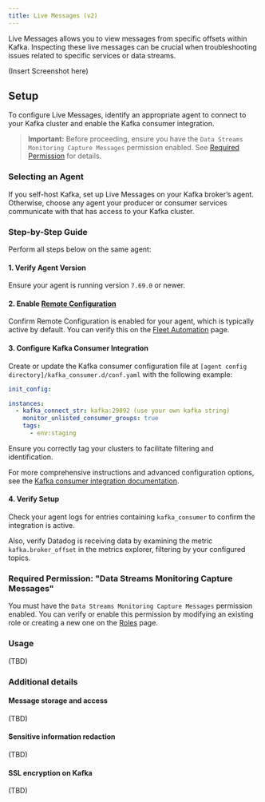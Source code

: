 ```yaml
---
title: Live Messages (v2)
---
```


Live Messages allows you to view messages from specific offsets within Kafka. Inspecting these live messages can be crucial when troubleshooting issues related to specific services or data streams.

(Insert Screenshot here)

## Setup

To configure Live Messages, identify an appropriate agent to connect to your Kafka cluster and enable the Kafka consumer integration.

> **Important:** Before proceeding, ensure you have the `Data Streams Monitoring Capture Messages` permission enabled. See [Required Permission](#required-permission-data-streams-monitoring-capture-messages) for details.


### Selecting an Agent

If you self-host Kafka, set up Live Messages on your Kafka broker’s agent. Otherwise, choose any agent your producer or consumer services communicate with that has access to your Kafka cluster.

### Step-by-Step Guide

Perform all steps below on the same agent:

#### 1. Verify Agent Version

Ensure your agent is running version `7.69.0` or newer.

#### 2. Enable [Remote Configuration][2]

Confirm Remote Configuration is enabled for your agent, which is typically active by default. You can verify this on the [Fleet Automation][3] page.

#### 3. Configure Kafka Consumer Integration

Create or update the Kafka consumer configuration file at `[agent config directory]/kafka_consumer.d/conf.yaml` with the following example:

```yaml
init_config:

instances:
  - kafka_connect_str: kafka:29092 (use your own kafka string)
    monitor_unlisted_consumer_groups: true
    tags:
      - env:staging
```

Ensure you correctly tag your clusters to facilitate filtering and identification.

For more comprehensive instructions and advanced configuration options, see the [Kafka consumer integration documentation][4].

#### 4. Verify Setup

Check your agent logs for entries containing `kafka_consumer` to confirm the integration is active.

Also, verify Datadog is receiving data by examining the metric `kafka.broker_offset` in the metrics explorer, filtering by your configured topics.


### Required Permission: "Data Streams Monitoring Capture Messages"

You must have the `Data Streams Monitoring Capture Messages` permission enabled. You can verify or enable this permission by modifying an existing role or creating a new one on the [Roles][1] page.

### Usage

(TBD)

### Additional details

#### Message storage and access

(TBD)

#### Sensitive information redaction

(TBD)

#### SSL encryption on Kafka


(TBD)

[1]: https://app.datadoghq.com/organization-settings/roles
[2]: /agent/remote_config
[3]: https://app.datadoghq.com/fleet
[4]: /integrations/kafka-consumer/?tab=host#setup

